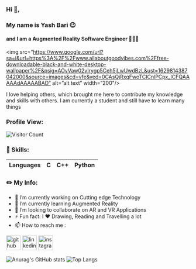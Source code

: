 ### Hi 👋, 
### My name is Yash Bari 😉
#### and I am a Augmented Reality Software Engineer 👩🏼‍💻

<img src=”https://www.google.com/url?sa=i&url=https%3A%2F%2Fwww.allaboutgoodvibes.com%2Ffree-downloadable-black-and-white-desktop-wallpaper%2F&psig=AOvVaw02vIrygp5Ceh5jLwUwdBzL&ust=1629814387042000&source=images&cd=vfe&ved=0CAsQjRxqFwoTCICnlPCpx_ICFQAAAAAdAAAAABAD” alt=”alt text” width=”200"/>

I love helping others, which brought me here to contribute my knowledge and skills with others. I am currently a student and still have to learn many things 

### Profile View:

![Visitor Count](https://profile-counter.glitch.me/YB-yama/count.svg)


### 🧠 Skills: 
| Languages | C | C++  | Python 
| --- | --- | --- | --- |  

### ✏️ My Info:
- 🔭 I’m currently working on Cutting edge Technology 
- 🌱 I’m currently learning Augmented Reality 
- 💞️ I’m looking to collaborate on AR and VR Applications
- ⚡ Fun fact: I ❤️️ Drawing, Reading and Travelling a lot 
- 📫 How to reach me :

[<img src='https://cdn.jsdelivr.net/npm/simple-icons@3.0.1/icons/github.svg' alt='github' height='40'>](https://github.com/YB-yama)     [<img src='https://cdn.jsdelivr.net/npm/simple-icons@3.0.1/icons/linkedin.svg' alt='linkedin' height='40'>](https://www.linkedin.com/in/yash-bari/)     [<img src='https://cdn.jsdelivr.net/npm/simple-icons@3.0.1/icons/instagram.svg' alt='instagram' height='40'>](https://www.instagram.com/x._y_a_s_h_.x/)   

![Anurag's GitHub stats](https://github-readme-stats.vercel.app/api?username=YB-yama&show_icons=true&theme=dracula)
![Top Langs](https://github-readme-stats.vercel.app/api/top-langs/?username=YB-yama&theme=dracula)




